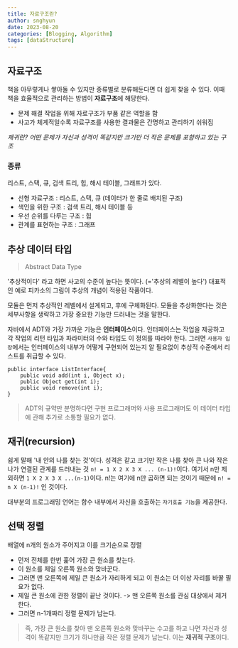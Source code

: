 ```yaml
---
title: 자료구조란?
author: snghyun
date: 2023-08-20
categories: [Blogging, Algorithm]
tags: [dataStructure]
---
```


## 자료구조
책을 아무렇게나 쌓아둘 수 있지만 종류별로 분류해둔다면 더 쉽게 찾을 수 있다. 이때 책을 효율적으로 관리하는 방법이 **자료구조**에 해당한다.

- 문제 해결 작업을 위해 자료구조가 부품 같은 역할을 함
- 사고가 체계적일수록 자료구조를 사용한 결과물은 간명하고 관리하기 쉬워짐

*재귀란? 어떤 문제가 자신과 성격이 똑같지만 크기만 더 작은 문제를 포함하고 있는 구조*

### 종류
리스트, 스택, 큐, 검색 트리, 힙, 해시 테이블, 그래프가 있다.
- 선형 자료구조 : 리스트, 스택, 큐 (데이터가 한 줄로 배치된 구조)
- 색인을 위한 구조 : 검색 트리, 해시 테이블 등
- 우선 순위를 다루는 구조 : 힙
- 관계를 표현하는 구조 : 그래프

## 추상 데이터 타입

> Abstract Data Type

'추상적이다' 라고 하면 사고의 수준이 높다는 뜻이다. (='추상의 레벨이 높다')
대표적인 예로 피카소의 그림이 추상의 개념이 적용된 작품이다.

모듈은 먼저 추상적인 레벨에서 설계되고, 후에 구체화된다. 모듈을 추상화한다는 것은 세부사항을 생략하고 가장 중요한 기능만 드러내는 것을 말한다.

자바에서 ADT와 가장 가까운 기능은 **인터페이스**이다.
인터페이스는 작업을 제공하고 각 작업의 리턴 타입과 파라미터의 수와 타입도 이 정의를 따라야 한다.
그러면 `사용자 입장`에서는 인터페이스의 내부가 어떻게 구현되어 있는지 알 필요없이 추상적 수준에서 리스트를 취급할 수 있다.

```
public interface ListInterface{
	public void add(int i, Object x);
	public Object get(int i);
	public void remove(int i);
}
```

>ADT의 규약만 분명하다면 구현 프로그래머와 사용 프로그래머도 이 데이터 타입에 관해 추가로 소통할 필요가 없다.

## 재귀(recursion)

쉽게 말해 '내 안의 나를 찾는 것'이다.
성격은 같고 크기만 작은 나를 찾아 큰 나와 작은 나가 연결된 관계를 드러내는 것
`n! = 1 X 2 X 3 X ... (n-1)!`이다. 여기서 n만 제외하면 `1 X 2 X 3 X ...(n-1)`이다. n!는 여기에 n만 곱하면 되는 것이기 때문에 `n! = n X (n-1)!` 인 것이다.

대부분의 프로그래밍 언어는 함수 내부에서 자신을 호출하는 `자기호출 기능`을 제공한다.

## 선택 정렬
배열에 n개의 원소가 주어지고 이를 크기순으로 정렬
- 먼저 전체를 한번 훑어 가장 큰 원소를 찾는다.
- 이 원소를 제일 오른쪽 원소와 맞바꾼다.
- 그러면 맨 오른쪽에 제일 큰 원소가 자리하게 되고 이 원소는 더 이상 자리를 바꿀 필요가 없다.
- 제일 큰 원소에 관한 정렬이 끝난 것이다. -> 맨 오른쪽 원소를 관심 대상에서 제거한다.
- 그러면 n-1개짜리 정렬 문제가 남는다.

> 즉, 가장 큰 원소를 찾아 맨 오른쪽 원소와 맞바꾸는 수고를 하고 나면 자신과 성격이 똑같지만 크기가 하나만큼 작은 정렬 문제가 남는다. 이는 **재귀적 구조**이다.


